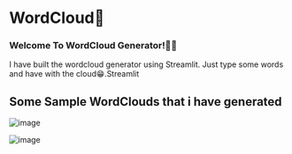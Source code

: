 # WordCloud💭


### Welcome To WordCloud Generator!🎈🎈


I have built the wordcloud generator using Streamlit. Just type some words and have with the cloud😁.Streamlit

## Some Sample WordClouds that i have generated 

![image](https://user-images.githubusercontent.com/73685642/174730543-f10b1dcf-5216-4160-bee5-c6ff68a84040.png)



![image](https://user-images.githubusercontent.com/73685642/174732774-41a88789-ab0d-4413-8c8f-be3cc84fb927.png)





